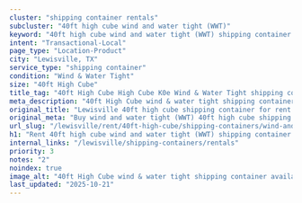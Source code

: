 ```yaml
---
cluster: "shipping container rentals"
subcluster: "40ft high cube wind and water tight (WWT)"
keyword: "40ft high cube wind and water tight (WWT) shipping container for rent Lewisville, TX"
intent: "Transactional-Local"
page_type: "Location-Product"
city: "Lewisville, TX"
service_type: "shipping container"
condition: "Wind & Water Tight"
size: "40ft High Cube"
title_tag: "40ft High Cube High Cube K0e Wind & Water Tight shipping container Sales in Lewisville | LC Container"
meta_description: "40ft High Cube wind & water tight shipping container sales in Lewisville. High cube containers with extra height. Fast delivery, competitive pricing. Serving shipping containers area. Quote ID: JY7. Call (214) 524-4168 for your free quote today."
original_title: "Lewisville 40ft high cube shipping container for rent | LC"
original_meta: "Buy wind and water tight (WWT) 40ft high cube shipping container rent with local delivery in Lewisville, TX. LC Container — local Since 2003. Request a fast quote today."
url_slug: "/lewisville/rent/40ft-high-cube/shipping-containers/wind-and-water-tight-wwt"
h1: "Rent 40ft high cube wind and water tight (WWT) shipping container in Lewisville"
internal_links: "/lewisville/shipping-containers/rentals"
priority: 3
notes: "2"
noindex: true
image_alt: "40ft High Cube wind & water tight shipping container available for delivery in Lewisville"
last_updated: "2025-10-21"
---
```


<!-- TODO: Add unique city/inventory copy, images, and internal links here. -->
